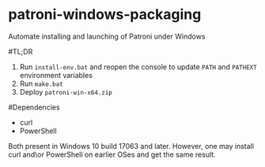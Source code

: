 # patroni-windows-packaging
Automate installing and launching of Patroni under Windows

#TL;DR
1. Run `install-env.bat` and reopen the console to update `PATH` and `PATHEXT` environment variables
2. Run `make.bat`
3. Deploy `patroni-win-x64.zip`

#Dependencies
* curl
* PowerShell

Both present in Windows 10 build 17063 and later. However, one may install curl and\or PowerShell on earlier OSes and get the same result.
